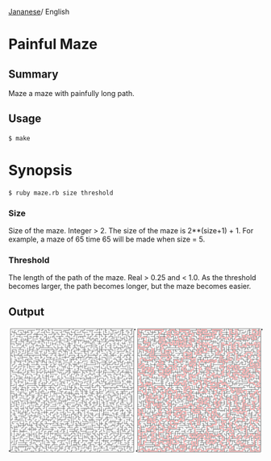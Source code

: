[Jananese](README_ja.md)/ English

# Painful Maze

## Summary

Maze a maze with painfully long path.


## Usage 

    $ make 

# Synopsis

    $ ruby maze.rb size threshold


### Size

Size of the maze. Integer > 2.
The size of the maze is 2**(size+1) + 1.
For example, a maze of 65 time 65 will be made when size = 5.


### Threshold

The length of the path of the maze. Real > 0.25 and < 1.0.
As the threshold becomes larger, the path becomes longer, but the maze becomes easier.

## Output

![maze.png](maze.png)